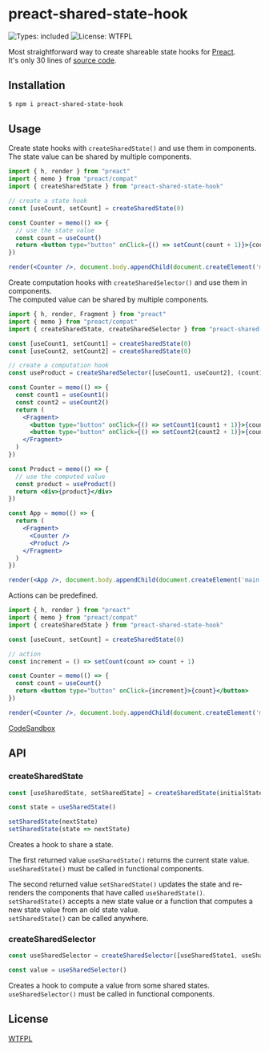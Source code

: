 # preact-shared-state-hook

![Types: included](https://badgen.net/npm/types/preact-shared-state-hook) ![License: WTFPL](https://badgen.net/npm/license/preact-shared-state-hook)

Most straightforward way to create shareable state hooks for [Preact](https://preactjs.com/).  
It's only 30 lines of [source code](https://github.com/luncheon/preact-shared-state-hook/blob/main/index.js).

## Installation

```bash
$ npm i preact-shared-state-hook
```

## Usage

Create state hooks with `createSharedState()` and use them in components.  
The state value can be shared by multiple components.

```jsx
import { h, render } from "preact"
import { memo } from "preact/compat"
import { createSharedState } from "preact-shared-state-hook"

// create a state hook
const [useCount, setCount] = createSharedState(0)

const Counter = memo(() => {
  // use the state value
  const count = useCount()
  return <button type="button" onClick={() => setCount(count + 1)}>{count}</button>
})

render(<Counter />, document.body.appendChild(document.createElement('main')))
```

Create computation hooks with `createSharedSelector()` and use them in components.  
The computed value can be shared by multiple components.

```jsx
import { h, render, Fragment } from "preact"
import { memo } from "preact/compat"
import { createSharedState, createSharedSelector } from "preact-shared-state-hook"

const [useCount1, setCount1] = createSharedState(0)
const [useCount2, setCount2] = createSharedState(0)

// create a computation hook
const useProduct = createSharedSelector([useCount1, useCount2], (count1, count2) => count1 * count2)

const Counter = memo(() => {
  const count1 = useCount1()
  const count2 = useCount2()
  return (
    <Fragment>
      <button type="button" onClick={() => setCount1(count1 + 1)}>{count1}</button>
      <button type="button" onClick={() => setCount2(count2 + 1)}>{count2}</button>
    </Fragment>
  )
})

const Product = memo(() => {
  // use the computed value
  const product = useProduct()
  return <div>{product}</div>
})

const App = memo(() => {
  return (
    <Fragment>
      <Counter />
      <Product />
    </Fragment>
  )
})

render(<App />, document.body.appendChild(document.createElement('main')))
```

Actions can be predefined.

```jsx
import { h, render } from "preact"
import { memo } from "preact/compat"
import { createSharedState } from "preact-shared-state-hook"

const [useCount, setCount] = createSharedState(0)

// action
const increment = () => setCount(count => count + 1)

const Counter = memo(() => {
  const count = useCount()
  return <button type="button" onClick={increment}>{count}</button>
})

render(<Counter />, document.body.appendChild(document.createElement('main')))
```

[CodeSandbox](https://codesandbox.io/s/preact-shared-state-hook-example-i6qi2?file=/index.tsx)

## API

### createSharedState

```ts
const [useSharedState, setSharedState] = createSharedState(initialState)

const state = useSharedState()

setSharedState(nextState)
setSharedState(state => nextState)
```

Creates a hook to share a state.

The first returned value `useSharedState()` returns the current state value.  
`useSharedState()` must be called in functional components.

The second returned value `setSharedState()` updates the state and re-renders the components that have called `useSharedState()`.  
`setSharedState()` accepts a new state value or a function that computes a new state value from an old state value.  
`setSharedState()` can be called anywhere.

### createSharedSelector

```ts
const useSharedSelector = createSharedSelector([useSharedState1, useSharedState2, ...], (state1, state2, ...) => value)

const value = useSharedSelector()
```

Creates a hook to compute a value from some shared states.  
`useSharedSelector()` must be called in functional components.

## License

[WTFPL](http://www.wtfpl.net)
